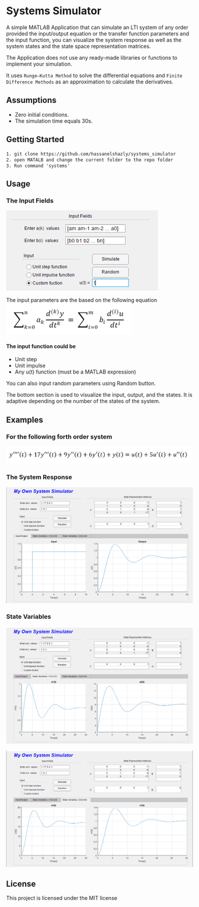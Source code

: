 
  

# Systems Simulator

A simple MATLAB Application that can simulate an LTI system of any order provided the input/output equation or the transfer function parameters and the input function, you can visualize the system response as well as the system states and the state space representation matrices.

  

The Application does not use any ready-made libraries or functions to implement your simulation.

It uses `Runge–Kutta Method` to solve the differential equations and `Finite Difference Methods` as an approximation to calculate the derivatives.

  

## Assumptions

- Zero initial conditions.
- The simulation time equals 30s.

  

## Getting Started

```
1. git clone https://github.com/hassanelshazly/systems_simulator
2. open MATALB and change the current folder to the repo folder
3. Run command 'systems'
```


  

## Usage
### The Input Fields
![The Input Fields](/README_imgs/Usage.png)

  
The input parameters are the based on the following equation
![The input parameters are the based on the following equation](/README_imgs/equation.png)

  

#### The input function could be
- Unit step
- Unit impulse
- Any u(t) function (must be a MATLAB expression)

  

You can also input random parameters using Random button.

  

The bottom section is used to visualize the input, output, and the states. It is adaptive depending on the number of the states of the system.

  

## Examples

### For the following forth order system

![ Fourth Order System](/README_imgs/equation2.png)


### The System Response

![Input & Output](/README_imgs/all.png)

  
### State Variables
![State Variables X<sub>1</sub> & X<sub>2</sub>](/README_imgs/all2.png)

  

![State Variables X<sub>3</sub> & X<sub>4</sub>](/README_imgs/all3.png)

  
  

## License

This project is licensed under the MIT license